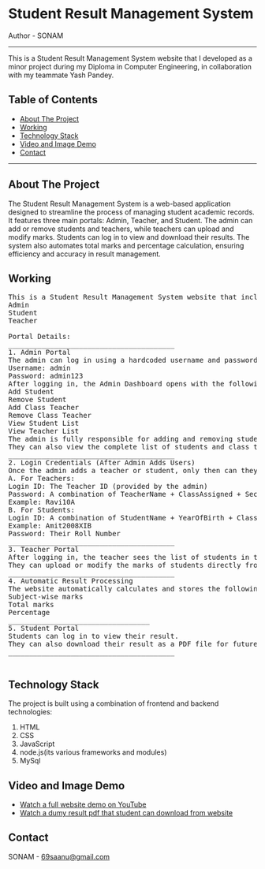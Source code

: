 # Student Result Management System
Author - SONAM
_ _ _

This is a Student Result Management System website that I developed as a minor project during my Diploma in Computer Engineering, in collaboration with my teammate Yash Pandey.

## Table of Contents

* [About The Project](#about-the-project)
* [Working](#working)
* [Technology Stack](#technology-stack)
* [Video and Image Demo](#video-and-image-demo)
* [Contact](#contact)

---

## About The Project

The Student Result Management System is a web-based application designed to streamline the process of managing student academic records. It features three main portals: Admin, Teacher, and Student. The admin can add or remove students and teachers, while teachers can upload and modify marks. Students can log in to view and download their results. The system also automates total marks and percentage calculation, ensuring efficiency and accuracy in result management.

## Working
<pre>This is a Student Result Management System website that includes three main user portals:
Admin
Student
Teacher

Portal Details:
________________________________________
1. Admin Portal
The admin can log in using a hardcoded username and password:
Username: admin
Password: admin123
After logging in, the Admin Dashboard opens with the following six options:
Add Student
Remove Student
Add Class Teacher
Remove Class Teacher
View Student List
View Teacher List
The admin is fully responsible for adding and removing students or teachers.
They can also view the complete list of students and class teachers across all classes.
________________________________________
2. Login Credentials (After Admin Adds Users)
Once the admin adds a teacher or student, only then can they log in.
A. For Teachers:
Login ID: The Teacher ID (provided by the admin)
Password: A combination of TeacherName + ClassAssigned + SectionAssigned
Example: Ravi10A
B. For Students:
Login ID: A combination of StudentName + YearOfBirth + Class + Section
Example: Amit2008XIB
Password: Their Roll Number
________________________________________
3. Teacher Portal
After logging in, the teacher sees the list of students in their assigned class and section.
They can upload or modify the marks of students directly from their dashboard.
________________________________________
4. Automatic Result Processing
The website automatically calculates and stores the following for each student:
Subject-wise marks
Total marks
Percentage
__________________________________
5. Student Portal
Students can log in to view their result.
They can also download their result as a PDF file for future reference.
________________________________________

</pre>

## Technology Stack

The project is built using a combination of frontend and backend technologies:

1) HTML
2) CSS
3) JavaScript
4) node.js(its various frameworks and modules)
5) MySql
   
## Video and Image Demo

* [Watch a full website demo on YouTube](https://youtu.be/zSsM5rJPZkk?si=vcJfT936lrFF2x5z)
* [Watch a dumy result pdf that student can download from website](http://youtube.com/post/UgkxufUR8F9x9UCEEMXnNxibgKZPJ3zglPnB?si=zxYG_n528nzcedsU)

## Contact

SONAM - [69saanu@gmail.com](mailto:69saanu@gmail.com)

